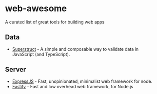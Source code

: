 # web-awesome
A curated list of great tools for building web apps

## Data

- [Superstruct](https://github.com/ianstormtaylor/superstruct) - A simple and composable way to validate data in JavaScript (and TypeScript).

## Server

- [ExpressJS](https://github.com/expressjs/express) - Fast, unopinionated, minimalist web framework for node.
- [Fastify](https://github.com/fastify/fastify) - Fast and low overhead web framework, for Node.js
